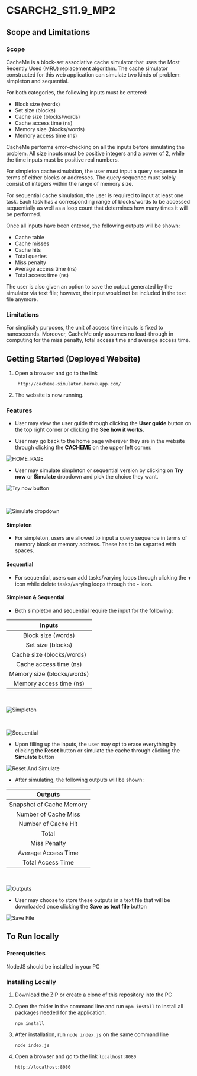 # CSARCH2_S11.9_MP2

## Scope and Limitations

### Scope
CacheMe is a block-set associative cache simulator that uses the Most Recently Used (MRU) replacement algorithm. The cache simulator constructed for this web application can simulate two kinds of problem: simpleton and sequential. 

For both categories, the following inputs must be entered:
- Block size (words)
- Set size (blocks)
- Cache size (blocks/words)
- Cache access time (ns)
- Memory size (blocks/words)
- Memory access time (ns)

CacheMe performs error-checking on all the inputs before simulating the problem. All size inputs must be positive integers and a power of 2, while the time inputs must be positive real numbers. 

For simpleton cache simulation, the user must input a query sequence in terms of either blocks or addresses. The query sequence must solely consist of integers within the range of memory size. 

For sequential cache simulation, the user is required to input at least one task. Each task has a corresponding range of blocks/words to be accessed sequentially as well as a loop count that determines how many times it will be performed.  

Once all inputs have been entered, the following outputs will be shown:
- Cache table
- Cache misses
- Cache hits
- Total queries
- Miss penalty
- Average access time (ns)
- Total access time (ns)

The user is also given an option to save the output generated by the simulator via text file; however, the input would not be included in the text file anymore.

### Limitations
For simplicity purposes, the unit of access time inputs is fixed to nanoseconds. Moreover, CacheMe only assumes no load-through in computing for the miss penalty, total access time and average access time.

## Getting Started (Deployed Website)

1. Open a browser and go to the link
    ```
     http://cacheme-simulator.herokuapp.com/
    ```

2. The website is now running.

### Features

* User may view the user guide through clicking the **User guide** button on the top right corner or clicking the **See how it works**. 

* User may go back to the home page wherever they are in the website through clicking the **CACHEME** on the upper left corner.

![HOME_PAGE](https://user-images.githubusercontent.com/49770088/106138095-a7a4e880-61a6-11eb-93f0-1a468284ab2e.png)

* User may simulate simpleton or sequential version by clicking on **Try now** or **Simulate** dropdown and pick the choice they want.

![Try now button](https://user-images.githubusercontent.com/49770088/106138394-0e2a0680-61a7-11eb-91b7-eafdf0d4853f.png)

<br>

![Simulate dropdown](https://user-images.githubusercontent.com/49770088/106138408-11bd8d80-61a7-11eb-8efa-88d7fa4ac6c6.png)

#### Simpleton

* For simpleton, users are allowed to input a query sequence in terms of memory block or memory address. These has to be separted with spaces.


#### Sequential

* For sequential, users can add tasks/varying loops through clicking the **+** icon while delete tasks/varying loops through the **-** icon. 

#### Simpleton & Sequential

* Both simpleton and sequential require the input for the following:

|            Inputs             |
| :---------------------------: |
| Block size  (words)           |
| Set size (blocks)             |
| Cache size (blocks/words)     |
| Cache access time (ns)        |
| Memory size (blocks/words)    |
| Memory access time (ns)       |

<br>

![Simpleton](https://user-images.githubusercontent.com/49770088/106139180-15054900-61a8-11eb-9f72-8e176e2ede50.png)

<br>

![Sequential](https://user-images.githubusercontent.com/49770088/106360097-9a782d00-6351-11eb-9198-325255366330.png)

* Upon filling up the inputs, the user may opt to erase everything by clicking the **Reset** button or simulate the cache through clicking the **Simulate** button

![Reset And Simulate](https://user-images.githubusercontent.com/49770088/106139403-585fb780-61a8-11eb-974a-8949bcde7b6d.png)

* After simulating, the following outputs will be shown:

|          Outputs          |
| :------------------------:|
| Snapshot of Cache Memory  |
| Number of Cache Miss      |
| Number of Cache Hit       |
| Total                     |
| Miss Penalty              |
| Average Access Time       |
| Total Access Time         |

<br> 

![Outputs](https://user-images.githubusercontent.com/49770088/106140187-64984480-61a9-11eb-94e8-4de7e2630657.png)

* User may choose to store these outputs in a text file that will be downloaded once clicking the **Save as text file** button

![Save File](https://user-images.githubusercontent.com/49770088/106140246-7aa60500-61a9-11eb-973d-398b0f1b6ad6.png)

## To Run locally

### Prerequisites

NodeJS should be installed in your PC

### Installing Locally

1. Download the ZIP or create a clone of this repository into the PC

2. Open the folder in the command line and run `npm install` to install all packages needed for the application.
    ```
    npm install
    ```
3. After installation, run `node index.js` on the same command line
    ```
    node index.js
    ```
4. Open a browser and go to the link `localhost:8080`
    ```
    http://localhost:8080
    ```
